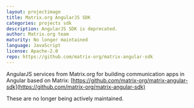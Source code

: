 ```yaml
---
layout: projectimage
title: Matrix.org AngularJS SDK
categories: projects sdk
description: AngularJS SDK is deprecated.
author: Matrix.org team
maturity: No longer maintained
language: JavaScript
license: Apache-2.0
repo: https://github.com/matrix-org/matrix-angular-sdk
---
```


AngularJS services from Matrix.org for building communication apps in Angular based on Matrix: [https://github.com/matrix-org/matrix-angular-sdk](https://github.com/matrix-org/matrix-angular-sdk)

These are no longer being actively maintained.
